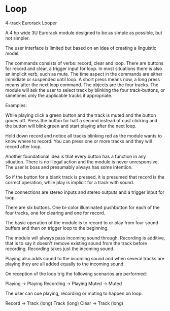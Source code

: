 # Loop
4-track Eurorack Looper

A 4 hp wide 3U Eurorack module designed to be as simple as possible, but not simpler.

The user interface is limited but based on an idea of creating a linguistic model.

The commands consists of verbs: record, clear and loop. There are buttons for record and clear, a trigger input for loop.
In most situations there is also an implicit verb, such as mute.
The time aspect in the commands are either immidiate or suspended until loop. A short press means now, a long press means after the next loop command.
The objects are the four tracks.
The module will ask the user to select track by blinking the four track-buttons, or simetimes only the applicable tracks if appropriate.

Examples:

While playing click a green button and the track is muted and the button goues off.
Press the button for half a second instead of cust clicking and the button will blink green and start playing after the next loop.

Hold down record and notice all tracks blinking red as the module wants to know where to record. You can press one or more tracks and they will record after loop.

Another foundational idea is that every button has a function in any situation. There is no illegal action and the module is never unresponsive. The user is boss and presumably always has some intention.

So if the button for a blank track is pressed, it is presumed that record is the correct operation, while play is implicit for a track with sound.

The connections are stereo inputs and stereo outputs and a trigger input for loop.

There are six buttons. One bi-color illuminated pushbutton for each of the four tracks, one for clearing and one for record.

The basic operation of the module is to record to or play from four sound buffers and then on trigger loop to the beginning.

The module will always pass incoming sound through. Recording is additive, that is to say it doesn't remove existing sound from the track before recording.
Recording takes just the incoming sound.

Playing also adds sound to the incoming sound and when several tracks are playing they are all added equally to the incoming sound.









On reception of the loop trig the following scenarios are performed:

Playing -> Playing
Recording -> Playing
Muted -> Muted

The user can cue playing, recording or muting to happen on loop.

Record -> Track (long)
Track (long)
Clear -> Track (long)

